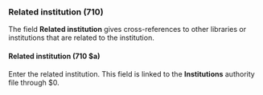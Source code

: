 ### Related institution (710)  

The field **Related institution** gives cross-references to other libraries or institutions that are related to the institution.

#### Related institution (710 $a)

Enter the related institution. This
field is linked to the **Institutions** authority file through $0.  
